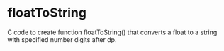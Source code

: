 # floatToString
C code to create function floatToString() that converts a float to a string with specified number digits after dp.
